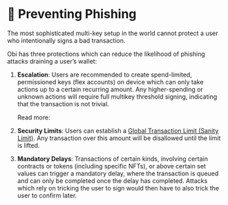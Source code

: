 # 🎣 Preventing Phishing

The most sophisticated multi-key setup in the world cannot protect a user who intentionally signs a bad transaction.

Obi has three protections which can reduce the likelihood of phishing attacks draining a user’s wallet:

1.  **Escalation**: Users are recommended to create spend-limited, permissioned keys (flex accounts) on device which can only take actions up to a certain recurring amount. Any higher-spending or unknown actions will require full multikey threshold signing, indicating that the transaction is not trivial.

    Read more:
2. **Security Limits**: Users can establish a [Global Transaction Limit (Sanity Limit)](../../roadmap-features/global-transaction-limit-sanity-limit.md). Any transaction over this amount will be disallowed until the limit is lifted.
3. **Mandatory Delays**: Transactions of certain kinds, involving certain contracts or tokens (including specific NFTs), or above certain set values can trigger a mandatory delay, where the transaction is queued and can only be completed once the delay has completed. Attacks which rely on tricking the user to sign would then have to also trick the user to confirm later.
